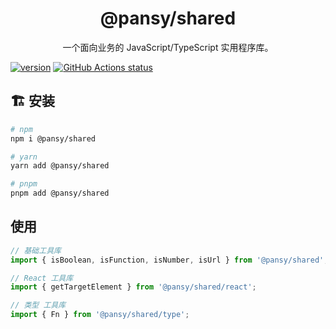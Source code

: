 <h1 align="center">@pansy/shared</h1>

<div align="center">
一个面向业务的 JavaScript/TypeScript 实用程序库。
</div>

[![version](https://badgen.net/npm/v/@pansy/shared)](https://www.npmjs.com/package/@pansy/shared) [![GitHub Actions status](https://github.com/pansyjs/shared/workflows/CI/badge.svg)](https://github.com/pansyjs/shared)

## 🏗 安装

```sh
# npm
npm i @pansy/shared

# yarn
yarn add @pansy/shared

# pnpm
pnpm add @pansy/shared
```

## 使用

```ts
// 基础工具库
import { isBoolean, isFunction, isNumber, isUrl } from '@pansy/shared';

// React 工具库
import { getTargetElement } from '@pansy/shared/react';

// 类型 工具库
import { Fn } from '@pansy/shared/type';
```
